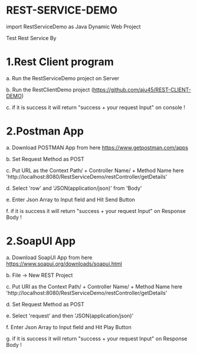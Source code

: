 # REST-SERVICE-DEMO
import RestServiceDemo as Java Dynamic Web Project

Test Rest Service By 

# 1.Rest Client program
a. Run the RestServiceDemo project on Server

b. Run the RestClientDemo project (https://github.com/aju45/REST-CLIENT-DEMO) 

c. if it is success it will return "success + your request Input" on console !

# 2.Postman App
a. Download POSTMAN App from here https://www.getpostman.com/apps

b. Set Request Method as POST

c. Put URL as the Context Path/ + Controller Name/ + Method Name here 'http://localhost:8080/RestServiceDemo/restController/getDetails'

d. Select 'row' and 'JSON(application/json)' from 'Body'

e. Enter Json Array to Input field and Hit Send Button

f. if it is success it will return "success + your request Input" on Response Body !

# 2.SoapUI App
a. Download SoapUI App from here https://www.soapui.org/downloads/soapui.html

b. File -> New REST Project

c. Put URI as the Context Path/ + Controller Name/ + Method Name here 'http://localhost:8080/RestServiceDemo/restController/getDetails'

d. Set Request Method as POST

e. Select 'request' and then 'JSON(application/json)' 

f. Enter Json Array to Input field and Hit Play Button

g. if it is success it will return "success + your request Input" on Response Body !

